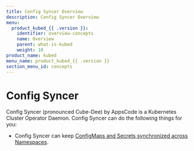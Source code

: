 ```yaml
---
title: Config Syncer Overview
description: Config Syncer Overview
menu:
  product_kubed_{{ .version }}:
    identifier: overview-concepts
    name: Overview
    parent: what-is-kubed
    weight: 10
product_name: kubed
menu_name: product_kubed_{{ .version }}
section_menu_id: concepts
---
```


# Config Syncer

Config Syncer (pronounced Cube-Dee) by AppsCode is a Kubernetes Cluster Operator Daemon. Config Syncer can do the following things for you:

 - Config Syncer can keep [ConfigMaps and Secrets synchronized across Namespaces](/docs/guides/config-syncer/).
